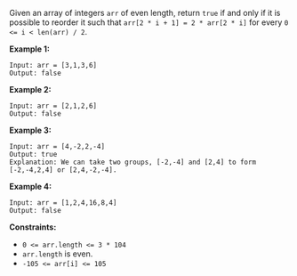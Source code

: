 Given an array of integers `arr` of even length, return `true` if and only if
it is possible to reorder it such that `arr[2 * i + 1] = 2 * arr[2 * i]` for
every `0 <= i < len(arr) / 2`.



**Example 1:**

    
    
    Input: arr = [3,1,3,6]
    Output: false
    

**Example 2:**

    
    
    Input: arr = [2,1,2,6]
    Output: false
    

**Example 3:**

    
    
    Input: arr = [4,-2,2,-4]
    Output: true
    Explanation: We can take two groups, [-2,-4] and [2,4] to form [-2,-4,2,4] or [2,4,-2,-4].
    

**Example 4:**

    
    
    Input: arr = [1,2,4,16,8,4]
    Output: false
    



**Constraints:**

  * `0 <= arr.length <= 3 * 104`
  * `arr.length` is even.
  * `-105 <= arr[i] <= 105`

